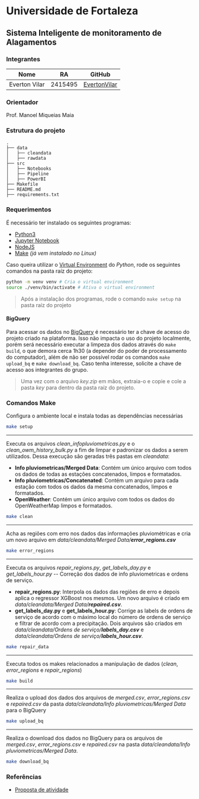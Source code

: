 # Universidade de Fortaleza

## Sistema Inteligente de monitoramento de Alagamentos

### Integrantes

Nome | RA | GitHub
------------ | ------------- | -------------
Everton Vilar | 2415495 | [EvertonVilar](https://github.com/evertonvilar)

### Orientador

Prof. Manoel Miqueias Maia

### Estrutura do projeto

```
.
├── data
│   ├── cleandata
│   ├── rawdata
├── src
│   ├── Notebooks
│   ├── Pipeline
│   ├── PowerBI
├── Makefile
├── README.md
├── requirements.txt
```

### Requerimentos

É necessário ter instalado os seguintes programas:

- [Python3](https://www.python.org/downloads)
- [Jupyter Notebook](https://jupyter.org/install)
- [NodeJS](https://nodejs.org/en/download)
- [Make](http://gnuwin32.sourceforge.net/packages/make.htm) *(já vem instalado no Linux)*

Caso queira utilizar o [Virtual Environment](https://docs.python.org/3/tutorial/venv.html) do *Python*, rode os seguintes comandos na pasta raíz do projeto:

```bash
python -m venv venv # Cria o virtual environment
source ./venv/bin/activate # Ativa o virtual environment
```

> Após a instalação dos programas, rode o comando `make setup` na pasta raíz do projeto

#### BigQuery

Para acessar os dados no [BigQuery](https://cloud.google.com/bigquery) é necessário ter a chave de acesso do projeto criado na plataforma. Isso não impacta o uso do projeto localmente, porém será necessário executar a limpeza dos dados através do `make build`, o que demora cerca 1h30 (a depender do poder de processamento do computador), além de não ser possível rodar os comandos `make upload_bq` e `make download_bq`. Caso tenha interesse, solicite a chave de acesso aos integrantes do grupo.

> Uma vez com o arquivo *key.zip* em mãos, extraia-o e copie e cole a pasta *key* para dentro da pasta raíz do projeto.

### Comandos Make

Configura o ambiente local e instala todas as dependências necessárias

```bash
make setup
```

---

Executa os arquivos *clean_infopluviometricas.py* e o *clean_owm_history_bulk.py* a fim de limpar e padronizar os dados a serem utilizados. Dessa execução são geradas três pastas em *cleandata*:
 - **Info pluviometricas/Merged Data**: Contém um único arquivo com todos os dados de todas as estações concatenados, limpos e formatados.
 - **Info pluviometricas/Concatenated**: Contém um arquivo para cada estação com todos os dados da mesma concatenados, limpos e formatados.
 - **OpenWeather**: Contém um único arquivo com todos os dados do OpenWeatherMap limpos e formatados.

```bash
make clean
```

 ---

Acha as regiões com erro nos dados das informações pluviométricas e cria um novo arquivo em *data/cleandata/Merged Data/**error_regions.csv***

```bash
make error_regions
```

---
Executa os arquivos *repair_regions.py*, *get_labels_day.py* e *get_labels_hour.py* -- Correção dos dados de info pluviometricas e ordens de serviço.
- **repair_regions.py**: Interpola os dados das regiões de erro e depois aplica o regressor XGBoost nos mesmos. Um novo arquivo é criado em *data/cleandata/Merged Data/**repaired.csv***.
-  **get_labels_day.py** e **get_labels_hour.py**: Corrige as labels de ordens de serviço de acordo com o máximo local do número de ordens de serviço e filtrar de acordo com a precipitação.  Dois arquivos são criados em *data/cleandata/Ordens de serviço/**labels_day.csv*** e *data/cleandata/Ordens de serviço/**labels_hour.csv***.

```bash
make repair_data
```

---

Executa todos os makes relacionados a manipulação de dados (*clean*, *error_regions* e *repair_regions*)

```bash
make build
```

---

Realiza o upload dos dados dos arquivos de *merged.csv*, *error_regions.csv* e *repaired.csv* da pasta *data/cleandata/Info pluviometricas/Merged Data* para o BigQuery

```bash
make upload_bq
```

---

Realiza o download dos dados no BigQuery para os arquivos de *merged.csv*, *error_regions.csv* e *repaired.csv* na pasta *data/cleandata/Info pluviometricas/Merged Data*.

```bash
make download_bq
```

### Referências
- [Proposta de atividade](https://drive.google.com/file/d/1cj0r_yUSdgX71nBZ8aypnLpy5tKfjEKz/view?usp=drive_link)
